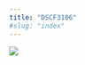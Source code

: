 ```yaml
---
title: "DSCF3106"
#slug: "index"
---
```


[![](/wp-content/2007/11/DSCF3106-300x225.jpg)](/wp-content/2007/11/DSCF3106.jpg)